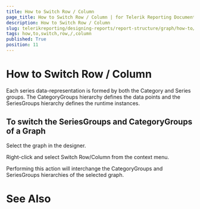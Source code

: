```yaml
---
title: How to Switch Row / Column
page_title: How to Switch Row / Column | for Telerik Reporting Documentation
description: How to Switch Row / Column
slug: telerikreporting/designing-reports/report-structure/graph/how-to/how-to-switch-row-/-column
tags: how,to,switch,row,/,column
published: True
position: 11
---
```


# How to Switch Row / Column



Each series data-representation is formed by both the Category and Series groups.
        The CategoryGroups hierarchy defines the data points and the SeriesGroups hierarchy defines the runtime instances. 
      

## To switch the SeriesGroups and CategoryGroups of a Graph

Select the graph in the designer.

Right-click and select Switch Row/Column from the context menu.

Performing this action will interchange the CategoryGroups and SeriesGroups hierarchies of the selected graph.
        

# See Also

